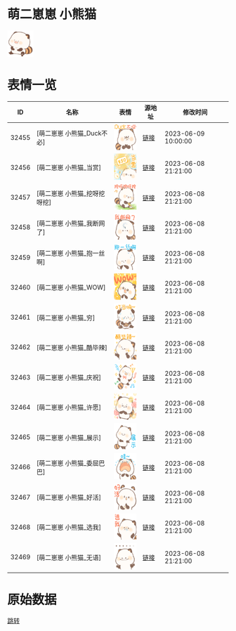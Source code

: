 # 萌二崽崽 小熊猫

<img src="./cover.png" height="60" alt="cover" />

# 表情一览

|ID|名称|表情|源地址|修改时间|
|----|----|----|----|----|
|32455|[萌二崽崽 小熊猫_Duck不必]|<img src="./pic/032455_%5B萌二崽崽 小熊猫_Duck不必%5D.png" height="60" alt="Duck不必"/>|[链接](https://i0.hdslb.com/bfs/garb/0a630bae057eb3ba0b4734b68a9aad2045b1884c.png)|2023-06-09 10:00:00|
|32456|[萌二崽崽 小熊猫_当赏]|<img src="./pic/032456_%5B萌二崽崽 小熊猫_当赏%5D.png" height="60" alt="当赏"/>|[链接](https://i0.hdslb.com/bfs/garb/4416081a6801d59aa9b4379290d53931f77cd852.png)|2023-06-08 21:21:00|
|32457|[萌二崽崽 小熊猫_挖呀挖呀挖]|<img src="./pic/032457_%5B萌二崽崽 小熊猫_挖呀挖呀挖%5D.png" height="60" alt="挖呀挖呀挖"/>|[链接](https://i0.hdslb.com/bfs/garb/8d56610ef431b4d62342cec2ff6ee0ace018b0e2.png)|2023-06-08 21:21:00|
|32458|[萌二崽崽 小熊猫_我断网了]|<img src="./pic/032458_%5B萌二崽崽 小熊猫_我断网了%5D.png" height="60" alt="我断网了"/>|[链接](https://i0.hdslb.com/bfs/garb/e0eff85279cf1bb7a8f8800a5bc1c8777764ee68.png)|2023-06-08 21:21:00|
|32459|[萌二崽崽 小熊猫_抱一丝啊]|<img src="./pic/032459_%5B萌二崽崽 小熊猫_抱一丝啊%5D.png" height="60" alt="抱一丝啊"/>|[链接](https://i0.hdslb.com/bfs/garb/4260bcd85fe290e5de927eae7331e6e9d10092dd.png)|2023-06-08 21:21:00|
|32460|[萌二崽崽 小熊猫_WOW]|<img src="./pic/032460_%5B萌二崽崽 小熊猫_WOW%5D.png" height="60" alt="WOW"/>|[链接](https://i0.hdslb.com/bfs/garb/02da55bc5580e197ba0b2271c39cdb055a8ad864.png)|2023-06-08 21:21:00|
|32461|[萌二崽崽 小熊猫_穷]|<img src="./pic/032461_%5B萌二崽崽 小熊猫_穷%5D.png" height="60" alt="穷"/>|[链接](https://i0.hdslb.com/bfs/garb/4de1f9599cdb261e0961db225dfa299b1406891e.png)|2023-06-08 21:21:00|
|32462|[萌二崽崽 小熊猫_酷毕辣]|<img src="./pic/032462_%5B萌二崽崽 小熊猫_酷毕辣%5D.png" height="60" alt="酷毕辣"/>|[链接](https://i0.hdslb.com/bfs/garb/c546873d3ff37498cb177e75b4d0798303e724c5.png)|2023-06-08 21:21:00|
|32463|[萌二崽崽 小熊猫_庆祝]|<img src="./pic/032463_%5B萌二崽崽 小熊猫_庆祝%5D.png" height="60" alt="庆祝"/>|[链接](https://i0.hdslb.com/bfs/garb/c97d3780d06dc536bd78995864f9201c1ff9d941.png)|2023-06-08 21:21:00|
|32464|[萌二崽崽 小熊猫_许愿]|<img src="./pic/032464_%5B萌二崽崽 小熊猫_许愿%5D.png" height="60" alt="许愿"/>|[链接](https://i0.hdslb.com/bfs/garb/446c4e838ce4df9e16735922c4e54045f126eae5.png)|2023-06-08 21:21:00|
|32465|[萌二崽崽 小熊猫_展示]|<img src="./pic/032465_%5B萌二崽崽 小熊猫_展示%5D.png" height="60" alt="展示"/>|[链接](https://i0.hdslb.com/bfs/garb/bc029d696bcf22cec569a4ec7d685c3e034820f4.png)|2023-06-08 21:21:00|
|32466|[萌二崽崽 小熊猫_委屈巴巴]|<img src="./pic/032466_%5B萌二崽崽 小熊猫_委屈巴巴%5D.png" height="60" alt="委屈巴巴"/>|[链接](https://i0.hdslb.com/bfs/garb/dfb6b85821a6debebcde0c73de830f870c8bc9a7.png)|2023-06-08 21:21:00|
|32467|[萌二崽崽 小熊猫_好活]|<img src="./pic/032467_%5B萌二崽崽 小熊猫_好活%5D.png" height="60" alt="好活"/>|[链接](https://i0.hdslb.com/bfs/garb/6faa9e8fcbea0634ab8a3dae8730ee57cf8bdc0c.png)|2023-06-08 21:21:00|
|32468|[萌二崽崽 小熊猫_选我]|<img src="./pic/032468_%5B萌二崽崽 小熊猫_选我%5D.png" height="60" alt="选我"/>|[链接](https://i0.hdslb.com/bfs/garb/9e51671b2c0c2c6b678e7762dd7cdd81338238ed.png)|2023-06-08 21:21:00|
|32469|[萌二崽崽 小熊猫_无语]|<img src="./pic/032469_%5B萌二崽崽 小熊猫_无语%5D.png" height="60" alt="无语"/>|[链接](https://i0.hdslb.com/bfs/garb/57048611aafe5a04c58bea9c80895946e9c215b2.png)|2023-06-08 21:21:00|

# 原始数据

[跳转](./raw.json)

